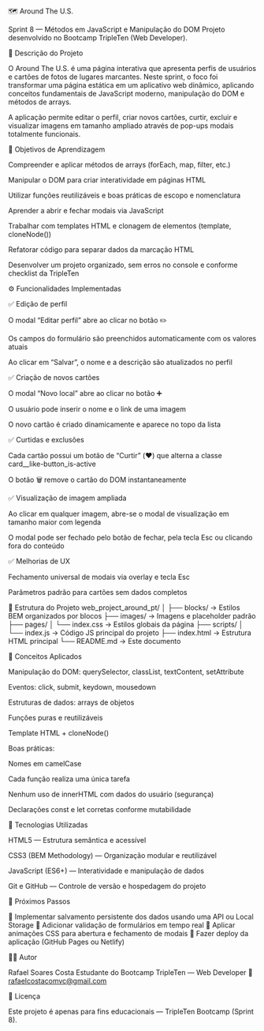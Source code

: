 🗺️ Around The U.S.

Sprint 8 — Métodos em JavaScript e Manipulação do DOM
Projeto desenvolvido no Bootcamp TripleTen (Web Developer).

📖 Descrição do Projeto

O Around The U.S. é uma página interativa que apresenta perfis de usuários e cartões de fotos de lugares marcantes.
Neste sprint, o foco foi transformar uma página estática em um aplicativo web dinâmico, aplicando conceitos fundamentais de JavaScript moderno, manipulação do DOM e métodos de arrays.

A aplicação permite editar o perfil, criar novos cartões, curtir, excluir e visualizar imagens em tamanho ampliado através de pop-ups modais totalmente funcionais.

🎯 Objetivos de Aprendizagem

Compreender e aplicar métodos de arrays (forEach, map, filter, etc.)

Manipular o DOM para criar interatividade em páginas HTML

Utilizar funções reutilizáveis e boas práticas de escopo e nomenclatura

Aprender a abrir e fechar modais via JavaScript

Trabalhar com templates HTML e clonagem de elementos (template, cloneNode())

Refatorar código para separar dados da marcação HTML

Desenvolver um projeto organizado, sem erros no console e conforme checklist da TripleTen

⚙️ Funcionalidades Implementadas

✅ Edição de perfil

O modal “Editar perfil” abre ao clicar no botão ✏️

Os campos do formulário são preenchidos automaticamente com os valores atuais

Ao clicar em “Salvar”, o nome e a descrição são atualizados no perfil

✅ Criação de novos cartões

O modal “Novo local” abre ao clicar no botão ➕

O usuário pode inserir o nome e o link de uma imagem

O novo cartão é criado dinamicamente e aparece no topo da lista

✅ Curtidas e exclusões

Cada cartão possui um botão de “Curtir” (❤️) que alterna a classe card__like-button_is-active

O botão 🗑️ remove o cartão do DOM instantaneamente

✅ Visualização de imagem ampliada

Ao clicar em qualquer imagem, abre-se o modal de visualização em tamanho maior com legenda

O modal pode ser fechado pelo botão de fechar, pela tecla Esc ou clicando fora do conteúdo

✅ Melhorias de UX

Fechamento universal de modais via overlay e tecla Esc

Parâmetros padrão para cartões sem dados completos

🧩 Estrutura do Projeto
web_project_around_pt/
│
├── blocks/              → Estilos BEM organizados por blocos
├── images/              → Imagens e placeholder padrão
├── pages/
│   └── index.css        → Estilos globais da página
├── scripts/
│   └── index.js         → Código JS principal do projeto
├── index.html           → Estrutura HTML principal
└── README.md            → Este documento

🧠 Conceitos Aplicados

Manipulação do DOM: querySelector, classList, textContent, setAttribute

Eventos: click, submit, keydown, mousedown

Estruturas de dados: arrays de objetos

Funções puras e reutilizáveis

Template HTML + cloneNode()

Boas práticas:

Nomes em camelCase

Cada função realiza uma única tarefa

Nenhum uso de innerHTML com dados do usuário (segurança)

Declarações const e let corretas conforme mutabilidade

🧰 Tecnologias Utilizadas

HTML5 — Estrutura semântica e acessível

CSS3 (BEM Methodology) — Organização modular e reutilizável

JavaScript (ES6+) — Interatividade e manipulação de dados

Git e GitHub — Controle de versão e hospedagem do projeto

🚀 Próximos Passos

🔹 Implementar salvamento persistente dos dados usando uma API ou Local Storage
🔹 Adicionar validação de formulários em tempo real
🔹 Aplicar animações CSS para abertura e fechamento de modais
🔹 Fazer deploy da aplicação (GitHub Pages ou Netlify)

👨‍💻 Autor

Rafael Soares Costa
Estudante do Bootcamp TripleTen — Web Developer
📧 rafaelcostacomvc@gmail.com

🧾 Licença

Este projeto é apenas para fins educacionais — TripleTen Bootcamp (Sprint 8).
